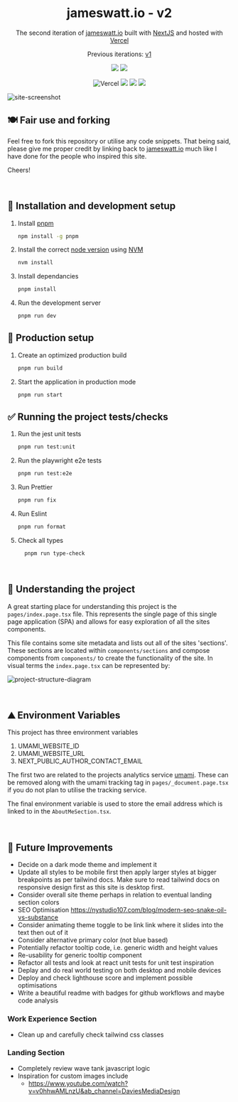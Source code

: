 <h1 align="center">
  jameswatt.io - v2
</h1>
<p align="center">
  The second iteration of <a href="https://jameswatt.io" target="_blank">jameswatt.io</a> built with <a href="https://nextjs.org/" target="_blank">NextJS</a> and hosted with <a href="https://vercel.com/" target="_blank">Vercel</a>
</p>
<p align="center">
  Previous iterations:
  <a href="https://github.com/Hiccup246/jameswatt" target="_blank">v1</a>
</p>
<div align="center">

  ![](https://img.shields.io/github/license/Hiccup246/james-watt-fresh)
  ![](https://img.shields.io/github/languages/code-size/Hiccup246/james-watt-fresh)
</div>
<div align="center">

  ![Vercel](https://therealsujitk-vercel-badge.vercel.app/?app=james-watt)
  ![](https://img.shields.io/github/workflow/status/Hiccup246/james-watt-fresh/e2e-tests)
  ![](https://img.shields.io/github/workflow/status/Hiccup246/james-watt-fresh/unit-tests)
  ![](https://img.shields.io/github/workflow/status/Hiccup246/james-watt-fresh/style-check)

</div>

![site-screenshot](https://raw.githubusercontent.com/hiccup246/james-watt-fresh/public/site-screenshot.webp)

## 🍽️ Fair use and forking
Feel free to fork this repository or utilise any code snippets. That being said, please give me proper credit by linking back to [jameswatt.io](https://www.jameswatt.io) much like I have done for the people who inspired this site.

Cheers!

<br>

## 🧱 Installation and development setup
1. Install [pnpm](https://pnpm.io/)
     ```sh
     npm install -g pnpm
     ```
2. Install the correct [node version](https://nextjs.org/docs/getting-started) using [NVM](https://github.com/nvm-sh/nvm)
     ```sh
     nvm install
     ```
3. Install dependancies
    ```sh
    pnpm install
    ```
4. Run the development server
    ```sh
    pnpm run dev
    ```
## 🏁 Production setup
1. Create an optimized production build
     ```sh
     pnpm run build
     ```
2. Start the application in production mode
     ```sh
     pnpm run start
     ```
## ✅ Running the project tests/checks
1. Run the jest unit tests
    ```sh
    pnpm run test:unit
    ```
2. Run the playwright e2e tests
    ```sh
    pnpm run test:e2e
    ```
3. Run Prettier
    ```sh
    pnpm run fix
    ```
4. Run Eslint
    ```sh
    pnpm run format
    ```
5. Check all types
    ```sh
      pnpm run type-check
    ```

<br>

## 🧠 Understanding the project
A great starting place for understanding this project is the `pages/index.page.tsx` file. This represents the single page of this single page application (SPA) and allows for easy exploration of all the sites components.

This file contains some site metadata and lists out all of the sites 'sections'. These sections are located within `components/sections` and compose components from `components/` to create the functionality of the site. In visual terms the `index.page.tsx` can be represented by:

![project-structure-diagram](https://raw.githubusercontent.com/hiccup246/james-watt-fresh/public/project-structure-diagram.webp)

<br>

## ⛰️ Environment Variables
This project has three environment variables
1. UMAMI_WEBSITE_ID
2. UMAMI_WEBSITE_URL
3. NEXT_PUBLIC_AUTHOR_CONTACT_EMAIL

The first two are related to the projects analytics service [umami](https://umami.is/). These can be removed along with the umami tracking tag in `pages/_document.page.tsx` if you do not plan to utilise the tracking service.

The final environment variable is used to store the email address which is linked to in the `AboutMeSection.tsx`.

<br>

## 🌄 Future Improvements

- Decide on a dark mode theme and implement it
- Update all styles to be mobile first then apply larger styles at bigger breakpoints as per tailwind docs. Make sure to read tailwind docs on responsive design first as this site is desktop first.
- Consider overall site theme perhaps in relation to eventual landing section colors
- SEO Optimisation https://nystudio107.com/blog/modern-seo-snake-oil-vs-substance
- Consider animating theme toggle to be link link where it slides into the text then out of it
- Consider alternative primary color (not blue based)
- Potentially refactor tooltip code, i.e. generic width and height values
- Re-usability for generic tooltip component
- Refactor all tests and look at react unit tests for unit test inspiration
- Deplay and do real world testing on both desktop and mobile devices
- Deploy and check lighthouse score and implement possible optimisations
- Write a beautiful readme with badges for github workflows and maybe code analysis

### Work Experience Section

- Clean up and carefully check tailwind css classes

### Landing Section

- Completely review wave tank javascript logic
- Inspiration for custom images include
  - https://www.youtube.com/watch?v=v0hhwAMLnzU&ab_channel=DaviesMediaDesign

